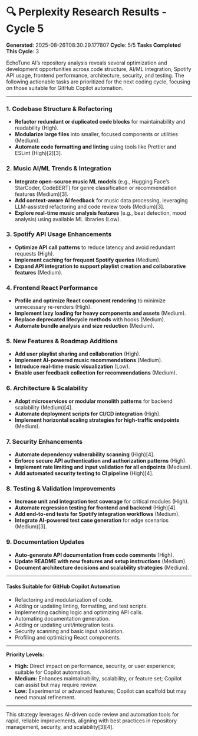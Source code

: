 # 🔍 Perplexity Research Results - Cycle 5

**Generated**: 2025-08-26T08:30:29.177807
**Cycle**: 5/5
**Tasks Completed This Cycle**: 3

EchoTune AI’s repository analysis reveals several optimization and development opportunities across code structure, AI/ML integration, Spotify API usage, frontend performance, architecture, security, and testing. The following actionable tasks are prioritized for the next coding cycle, focusing on those suitable for GitHub Copilot automation.

---

### 1. **Codebase Structure & Refactoring**
- **Refactor redundant or duplicated code blocks** for maintainability and readability (High).
- **Modularize large files** into smaller, focused components or utilities (Medium).
- **Automate code formatting and linting** using tools like Prettier and ESLint (High)[2][3].

### 2. **Music AI/ML Trends & Integration**
- **Integrate open-source music ML models** (e.g., Hugging Face’s StarCoder, CodeBERT) for genre classification or recommendation features (Medium)[3].
- **Add context-aware AI feedback** for music data processing, leveraging LLM-assisted refactoring and code review tools (Medium)[3].
- **Explore real-time music analysis features** (e.g., beat detection, mood analysis) using available ML libraries (Low).

### 3. **Spotify API Usage Enhancements**
- **Optimize API call patterns** to reduce latency and avoid redundant requests (High).
- **Implement caching for frequent Spotify queries** (Medium).
- **Expand API integration to support playlist creation and collaborative features** (Medium).

### 4. **Frontend React Performance**
- **Profile and optimize React component rendering** to minimize unnecessary re-renders (High).
- **Implement lazy loading for heavy components and assets** (Medium).
- **Replace deprecated lifecycle methods** with hooks (Medium).
- **Automate bundle analysis and size reduction** (Medium).

### 5. **New Features & Roadmap Additions**
- **Add user playlist sharing and collaboration** (High).
- **Implement AI-powered music recommendations** (Medium).
- **Introduce real-time music visualization** (Low).
- **Enable user feedback collection for recommendations** (Medium).

### 6. **Architecture & Scalability**
- **Adopt microservices or modular monolith patterns** for backend scalability (Medium)[4].
- **Automate deployment scripts for CI/CD integration** (High).
- **Implement horizontal scaling strategies for high-traffic endpoints** (Medium).

### 7. **Security Enhancements**
- **Automate dependency vulnerability scanning** (High)[4].
- **Enforce secure API authentication and authorization patterns** (High).
- **Implement rate limiting and input validation for all endpoints** (Medium).
- **Add automated security testing to CI pipeline** (High)[4].

### 8. **Testing & Validation Improvements**
- **Increase unit and integration test coverage** for critical modules (High).
- **Automate regression testing for frontend and backend** (High)[4].
- **Add end-to-end tests for Spotify integration workflows** (Medium).
- **Integrate AI-powered test case generation** for edge scenarios (Medium)[3].

### 9. **Documentation Updates**
- **Auto-generate API documentation from code comments** (High).
- **Update README with new features and setup instructions** (Medium).
- **Document architecture decisions and scalability strategies** (Medium).

---

#### **Tasks Suitable for GitHub Copilot Automation**
- Refactoring and modularization of code.
- Adding or updating linting, formatting, and test scripts.
- Implementing caching logic and optimizing API calls.
- Automating documentation generation.
- Adding or updating unit/integration tests.
- Security scanning and basic input validation.
- Profiling and optimizing React components.

---

**Priority Levels:**  
- **High:** Direct impact on performance, security, or user experience; suitable for Copilot automation.  
- **Medium:** Enhances maintainability, scalability, or feature set; Copilot can assist but may require review.  
- **Low:** Experimental or advanced features; Copilot can scaffold but may need manual refinement.

---

This strategy leverages AI-driven code review and automation tools for rapid, reliable improvements, aligning with best practices in repository management, security, and scalability[3][4].